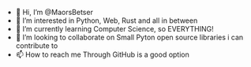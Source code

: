 - 👋 Hi, I’m @MaorsBetser
- 👀 I’m interested in Python, Web, Rust and all in between
- 🌱 I’m currently learning Computer Science, so EVERYTHING!
- 💞️ I’m looking to collaborate on Small Pyton open source libraries i can contribute to
- 📫 How to reach me Through GitHub is a good option

<!---
MaorsBetser/MaorsBetser is a ✨ special ✨ repository because its `README.md` (this file) appears on your GitHub profile.
You can click the Preview link to take a look at your changes.
--->
